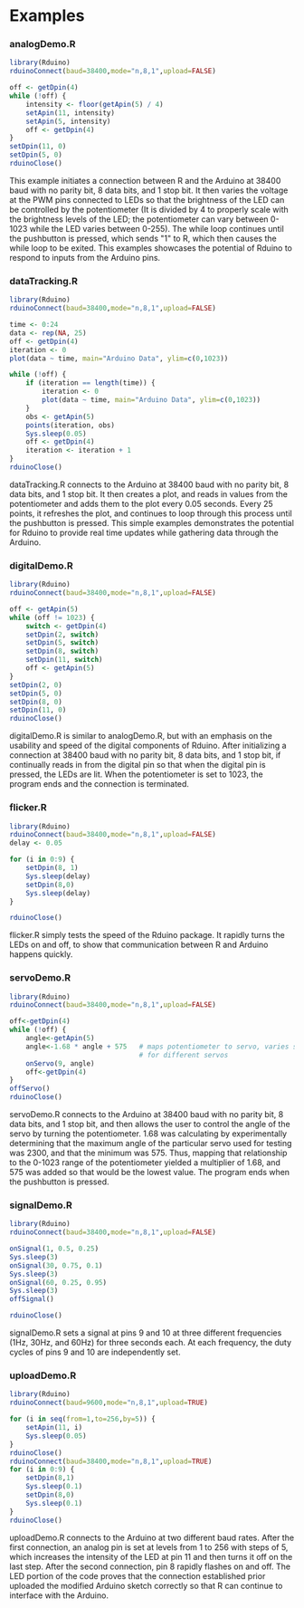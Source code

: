 # Examples

### analogDemo.R
``` R
library(Rduino)
rduinoConnect(baud=38400,mode="n,8,1",upload=FALSE)

off <- getDpin(4)
while (!off) {
	intensity <- floor(getApin(5) / 4)
	setApin(11, intensity)
	setApin(5, intensity)
	off <- getDpin(4)
}
setDpin(11, 0)
setDpin(5, 0)
rduinoClose()
```
This example initiates a connection between R and the Arduino at 38400 baud with no parity bit, 8 data bits, and 1 stop bit. It then varies the voltage at the PWM pins connected to LEDs so that the brightness of the LED can be controlled by the potentiometer (It is divided by 4 to properly scale with the brightness levels of the LED; the potentiometer can vary between 0-1023 while the LED varies between 0-255). The while loop continues until the pushbutton is pressed, which sends "1" to R, which then causes the while loop to be exited. This examples showcases the potential of Rduino to respond to inputs from the Arduino pins.

### dataTracking.R
```R
library(Rduino)
rduinoConnect(baud=38400,mode="n,8,1",upload=FALSE)

time <- 0:24
data <- rep(NA, 25)
off <- getDpin(4)
iteration <- 0
plot(data ~ time, main="Arduino Data", ylim=c(0,1023))

while (!off) {
	if (iteration == length(time)) {
		iteration <- 0
		plot(data ~ time, main="Arduino Data", ylim=c(0,1023))
	}
	obs <- getApin(5)
	points(iteration, obs)
	Sys.sleep(0.05)
	off <- getDpin(4)
	iteration <- iteration + 1
}
rduinoClose()
```
dataTracking.R connects to the Arduino at 38400 baud with no parity bit, 8 data bits, and 1 stop bit. It then creates a plot, and reads in values from the potentiometer and adds them to the plot every 0.05 seconds. Every 25 points, it refreshes the plot, and continues to loop through this process until the pushbutton is pressed. This simple examples demonstrates the potential for Rduino to provide real time updates while gathering data through the Arduino. 

### digitalDemo.R
```R
library(Rduino)
rduinoConnect(baud=38400,mode="n,8,1",upload=FALSE)

off <- getApin(5)
while (off != 1023) {
	switch <- getDpin(4)
	setDpin(2, switch)
	setDpin(5, switch)
	setDpin(8, switch)
	setDpin(11, switch)
	off <- getApin(5)
}	
setDpin(2, 0)
setDpin(5, 0)
setDpin(8, 0)
setDpin(11, 0)
rduinoClose()
```
digitalDemo.R is similar to analogDemo.R, but with an emphasis on the usability and speed of the digital components of Rduino. After initializing a connection at 38400 baud with no parity bit, 8 data bits, and 1 stop bit, if continually reads in from the digital pin so that when the digital pin is pressed, the LEDs are lit. When the potentiometer is set to 1023, the program ends and the connection is terminated. 

### flicker.R
```R
library(Rduino)
rduinoConnect(baud=38400,mode="n,8,1",upload=FALSE)
delay <- 0.05

for (i in 0:9) {
	setDpin(8, 1)
	Sys.sleep(delay)
	setDpin(8,0)
	Sys.sleep(delay)
}

rduinoClose()
```
flicker.R simply tests the speed of the Rduino package. It rapidly turns the LEDs on and off, to show that communication between R and Arduino happens quickly.

### servoDemo.R
```R
library(Rduino)
rduinoConnect(baud=38400,mode="n,8,1",upload=FALSE)

off<-getDpin(4)
while (!off) {
	angle<-getApin(5)
	angle<-1.68 * angle + 575	# maps potentiometer to servo, varies slightly	
								# for different servos
	onServo(9, angle)
	off<-getDpin(4)
}
offServo()
rduinoClose()
```
servoDemo.R connects to the Arduino at 38400 baud with no parity bit, 8 data bits, and 1 stop bit, and then allows the user to control the angle of the servo by turning the potentiometer. 1.68 was calculating by experimentally determining that the maximum angle of the particular servo used for testing was 2300, and that the minimum was 575. Thus, mapping that relationship to the 0-1023 range of the potentiometer yielded a multiplier of 1.68, and 575 was added so that would be the lowest value. The program ends when the pushbutton is pressed.

### signalDemo.R
```R
library(Rduino)
rduinoConnect(baud=38400,mode="n,8,1",upload=FALSE)

onSignal(1, 0.5, 0.25)
Sys.sleep(3)
onSignal(30, 0.75, 0.1)
Sys.sleep(3)
onSignal(60, 0.25, 0.95)
Sys.sleep(3)
offSignal()

rduinoClose()
```
signalDemo.R sets a signal at pins 9 and 10 at three different frequencies (1Hz, 30Hz, and 60Hz) for three seconds each. At each frequency, the duty cycles of pins 9 and 10 are independently set.

### uploadDemo.R
```R
library(Rduino)
rduinoConnect(baud=9600,mode="n,8,1",upload=TRUE)

for (i in seq(from=1,to=256,by=5)) {
	setApin(11, i)
	Sys.sleep(0.05)
}
rduinoClose()
rduinoConnect(baud=38400,mode="n,8,1",upload=TRUE)
for (i in 0:9) {
	setDpin(8,1)
	Sys.sleep(0.1)
	setDpin(8,0)
	Sys.sleep(0.1)
}
rduinoClose()
```
uploadDemo.R connects to the Arduino at two different baud rates. After the first connection, an analog pin is set at levels from 1 to 256 with steps of 5, which increases the intensity of the LED at pin 11 and then turns it off on the last step. After the second connection, pin 8 rapidly flashes on and off. The LED portion of the code proves that the connection established prior uploaded the modified Arduino sketch correctly so that R can continue to interface with the Arduino.